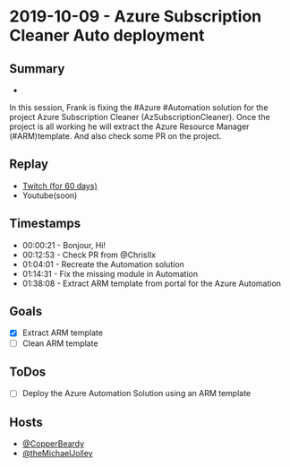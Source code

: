 
# 2019-10-09 - Azure Subscription Cleaner Auto deployment

## Summary
-

In this session, Frank is fixing the #Azure #Automation solution for the project Azure Subscription Cleaner (AzSubscriptionCleaner). Once the  project is all working he will extract the Azure Resource Manager (#ARM)template. And also check some PR on the project.

## Replay


- [Twitch (for 60 days)](https://www.twitch.tv/videos/492378450)
- Youtube(soon)


## Timestamps


- 00:00:21 - Bonjour, Hi!
- 00:12:53 - Check PR from @ChrisIIx 
- 01:04:01 - Recreate the Automation solution
- 01:14:31 - Fix the missing module in Automation
- 01:38:08 - Extract ARM template from portal for the Azure Automation


Goals
-----

- [X] Extract ARM template
- [ ] Clean ARM template

ToDos
-----
- [ ] Deploy the Azure Automation Solution using an ARM template

Hosts
-----

- [@CopperBeardy ](https://www.twitch.tv/CopperBeardy)
- [@theMichaelJolley ](https://www.twitch.tv/theMichaelJolley)

